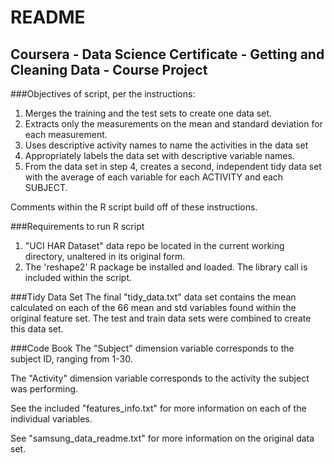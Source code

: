 # README
## Coursera - Data Science Certificate - Getting and Cleaning Data - Course Project

###Objectives of script, per the instructions:
1. Merges the training and the test sets to create one data set.
2. Extracts only the measurements on the mean and standard deviation for each measurement. 
3. Uses descriptive activity names to name the activities in the data set
4. Appropriately labels the data set with descriptive variable names. 
5. From the data set in step 4, creates a second, independent tidy data set with the average of each variable for each ACTIVITY and each SUBJECT.

Comments within the R script build off of these instructions.

###Requirements to run R script
1. "UCI HAR Dataset" data repo be located in the current working directory, unaltered in its original form.
2. The 'reshape2' R package be installed and loaded. The library call is included within the script.

###Tidy Data Set
The final "tidy_data.txt" data set contains the mean calculated on each of the 66 mean and std variables found within the original feature set. The test and train data sets were combined to create this data set.

###Code Book
The "Subject" dimension variable corresponds to the subject ID, ranging from 1-30.

The "Activity" dimension variable corresponds to the activity the subject was performing.

See the included "features_info.txt" for more information on each of the individual variables.

See "samsung_data_readme.txt" for more information on the original data set.
